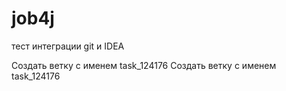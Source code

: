 # job4j

тест интеграции git и IDEA

 Создать ветку с именем task_124176
 Создать ветку с именем task_124176